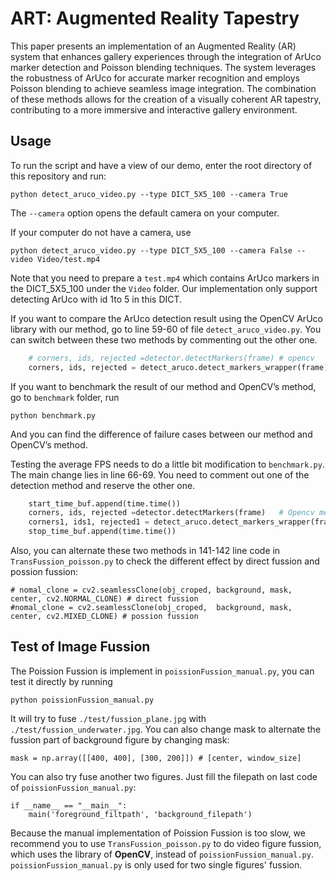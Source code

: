 # ART: Augmented Reality Tapestry

This paper presents an implementation of an Augmented Reality (AR) system that enhances gallery experiences through the integration of ArUco marker detection and Poisson blending techniques. The system leverages the robustness of ArUco for accurate marker recognition and employs Poisson blending to achieve seamless image integration. The combination of these methods allows for the creation of a visually coherent AR tapestry, contributing to a more immersive and interactive gallery environment.

## Usage

To run the script and have a view of our demo, enter the root directory of this repository and run:

```
python detect_aruco_video.py --type DICT_5X5_100 --camera True
```

The `--camera` option opens the default camera on your computer.

If your computer do not have a camera, use 

```
python detect_aruco_video.py --type DICT_5X5_100 --camera False --video Video/test.mp4
```

Note that you need to prepare a `test.mp4` which contains ArUco markers in the DICT_5X5_100 under the `Video` folder. Our implementation only support detecting ArUco with id 1to 5 in this DICT.

If you want to compare the ArUco detection result using the OpenCV ArUco library with our method, go to line 59-60 of file `detect_aruco_video.py`. You can switch between these two methods by commenting out the other one.

```python
	# corners, ids, rejected =detector.detectMarkers(frame) # opencv
	corners, ids, rejected = detect_aruco.detect_markers_wrapper(frame) # ours
```

If you want to benchmark the result of our method and OpenCV’s method, go to `benchmark` folder, run

```
python benchmark.py
```

And you can find the difference of failure cases between our method and OpenCV’s method.

Testing the average FPS needs to do a little bit modification to `benchmark.py`. The main change lies in line 66-69. You need to comment out one of the detection method and reserve the other one.

```python
	start_time_buf.append(time.time())
	corners, ids, rejected =detector.detectMarkers(frame)	# Opencv method
	corners1, ids1, rejected1 = detect_aruco.detect_markers_wrapper(frame_copy) # our method
	stop_time_buf.append(time.time())
```

Also, you can alternate these two methods in 141-142 line code in `TransFussion_poisson.py` to check the different effect by direct fussion and possion fussion:

	# nomal_clone = cv2.seamlessClone(obj_croped, background, mask, center, cv2.NORMAL_CLONE) # direct fussion
	#nomal_clone = cv2.seamlessClone(obj_croped,  background, mask, center, cv2.MIXED_CLONE) # possion fussion

## Test of Image Fussion

The Poission Fussion is implement in `poissionFussion_manual.py`, you can test it directly by running 

	python poissionFussion_manual.py

It will try to fuse `./test/fussion_plane.jpg` with `./test/fussion_underwater.jpg`. You can also change mask to alternate the fussion part of background figure by changing mask:

	mask = np.array([[400, 400], [300, 200]]) # [center, window_size] 

You can also try fuse another two figures. Just fill the filepath on last code of `poissionFussion_manual.py`:

	if __name__ == "__main__":
		main('foreground_filtpath', 'background_filepath')

Because the manual implementation of Poission Fussion is too slow, we recommend you to use `TransFussion_poisson.py` to do video figure fussion, which uses the library of **OpenCV**, instead of `poissionFussion_manual.py`. `poissionFussion_manual.py` is only used for two single figures' fussion. 



